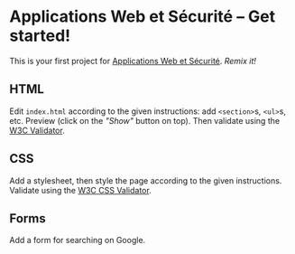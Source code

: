 # Applications Web et Sécurité – Get started!

This is your first project for [Applications Web et Sécurité](http://defeo.lu/aws). *Remix it!*

## HTML

Edit `index.html` according to the given instructions: add `<section>`s, `<ul>`s, etc. Preview (click on the *"Show"* button on top). Then validate using the [W3C Validator](https://validator.w3.org/).

## CSS

Add a stylesheet, then style the page according to the given instructions. Validate using the [W3C CSS Validator](http://jigsaw.w3.org/css-validator/).

## Forms

Add a form for searching on Google.